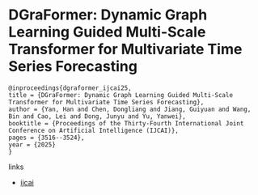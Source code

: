# DGraFormer: Dynamic Graph Learning Guided Multi-Scale Transformer for Multivariate Time Series Forecasting

```
@inproceedings{dgraformer_ijcai25,
title = {DGraFormer: Dynamic Graph Learning Guided Multi-Scale Transformer for Multivariate Time Series Forecasting},
author = {Yan, Han and Chen, Dongliang and Jiang, Guiyuan and Wang, Bin and Cao, Lei and Dong, Junyu and Yu, Yanwei},
booktitle = {Proceedings of the Thirty-Fourth International Joint Conference on Artificial Intelligence (IJCAI)},
pages = {3516--3524},
year = {2025}
}
```

links
- [ijcai](https://www.ijcai.org/proceedings/2025/391)
